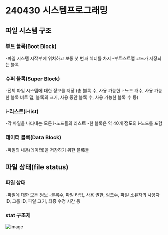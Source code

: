 # 240430 시스템프로그래밍

## 파일 시스템 구조

### 부트 블록(Boot Block)
-파일 시스템 시작부에 위치하고 보통 첫 번째 섹터를 차지
-부트스트랩 코드가 저장되는 블록

### 슈퍼 블록(Super Block)
-전체 파일 시스템에 대한 정보를 저장
(총 블록 수, 사용 가능한 i-노드 개수, 사용 가능 한 블록 비트 맵, 블록의 크기, 사용 중안 블록 수, 사용 가능한 블록 수 등)

### i-리스트(i-list)
-각 파일을 나타내는 모든 i-노드들의 리스트
-한 블록은 약 40개 정도의 i-노드를 포함

### 데이터 블록(Data Block)
-파일의 내용(데이터)을 저장하기 위한 블록들

## 파일 상태(file status)

### 파일 상태
-파일에 대한 모든 정보
-블록수, 파일 타입, 사용 권한, 링크수, 파일 소유자의 사용자 ID, 그룹 ID, 파일 크기, 최종 수정 시간 등

### stat 구조체
![image](https://github.com/Kimchaeeuny/System/assets/120534069/34b12b91-51f4-418d-8a34-6969bb06d35e)
